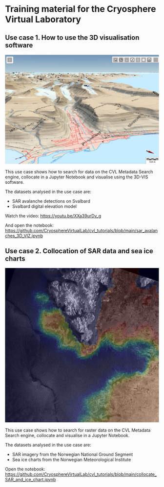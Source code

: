 # Training material for the Cryosphere Virtual Laboratory

## Use case 1. How to use the 3D visualisation software

![3D visualisation of avalanches](cvl_3d_viewer_avalanches.png "3D visualisation of avalanches")

This use case shows how to search for data on the CVL Metadata Search engine, collocate in a Jupyter Notebook and visualise using the 3D-VIS software.

The datasets analysed in the use case are:

* SAR avalanche detections on Svalbard
* Svalbard digital elevation model

Watch the video: https://youtu.be/XXa39urDv_g

And open the notebook: https://github.com/CryosphereVirtualLab/cvl_tutorials/blob/main/sar_avalanches_3D_VIZ.ipynb

## Use case 2. Collocation of SAR data and sea ice charts

![Collocation of SAR data and ice charts](cvl_sar_icechart.png "Collocation of SAR data and ice charts")

This use case shows how to search for raster data on the CVL Metadata Search engine, collocate and visualise in a Jupyter Notebook.

The datasets analysed in the use case are:

* SAR imagery from the Norwegian National Ground Segment
* Sea ice charts from the Norwegian Meteorological Institute

Open the notebook: https://github.com/CryosphereVirtualLab/cvl_tutorials/blob/main/collocate_SAR_and_ice_chart.ipynb